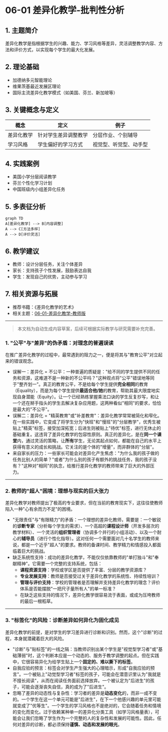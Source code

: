 # 06-01 差异化教学-批判性分析

## 1. 主题简介

差异化教学是指根据学生的兴趣、能力、学习风格等差异，灵活调整教学内容、方法和评价方式，以实现每个学生的最大化发展。

## 2. 理论基础

- 加德纳多元智能理论
- 维果茨基最近发展区理论
- 国际主流差异化教学模式（如美国、芬兰、新加坡等）

## 3. 关键概念与定义

| 概念 | 定义 | 例子 |
|------|------|------|
| 差异化教学 | 针对学生差异调整教学 | 分层作业、个别辅导 |
| 学习风格 | 学生偏好的学习方式 | 视觉型、听觉型、动手型 |

## 4. 实践案例

- 美国小学分层阅读教学
- 芬兰个性化学习计划
- 中国班级内小组差异化任务

## 5. 多表征分析

```mermaid
graph TD
A[差异化教学] --> B[内容调整]
A --> C[方法多样]
A --> D[评价灵活]
```

## 6. 教学建议

- 教师：设计分层任务，关注个体差异
- 家长：支持孩子个性发展，鼓励表达自我
- 学生：发现自己的优势，主动参与学习

## 7. 相关资源与拓展

- 推荐书籍：《差异化教学的艺术》
- 相关主题：[06-01-差异化教学-教师版](../教师版/06-01-差异化教学-教师版.md)

---

> 本文档为自动生成内容草案，后续可根据实际教学与研究需要补充完善。

### 1. "公平"与"差异"的伪矛盾：对理念的普遍误读

在推广差异化教学的过程中，最常遇到的阻力之一，便是将其与"教育公平"对立起来的错误观念。

- 误解一：差异化 = 不公平：一种普遍的质疑是："给不同的学生提供不同的任务和资源，这难道不是一种新的不公平吗？"这种观点将"公平"错误地等同于"整齐划一"。真正的教育公平，不是给每个学生提供**完全相同**的教育（Equality），而是为每个学生提供**最适合他/她**的教育，帮助其最大限度地实现自身潜能（Equity）。让一个已经熟练掌握乘法口诀的学生反复抄写，和让一个还在掰手指头的学生去解决复杂应用题，这两种看似"相同"的要求，恰恰是最大的"不公平"。
- 误解二：差异化 = "精英教育"或"补差教育"：差异化教学常常被简化和窄化。在一些实践中，它变成了将学生分为"快班"和"慢班"的"分层教学"，优秀生被贴上"精英"标签，接受加深拓宽；后进生则被贴上"待优"标签，进行无休止的基础重复。这违背了差异化教学的包容性原则。真正的差异化，是在**同一个课堂**内，通过灵活的策略，让**所有**学生，无论其起点如何，都能在自己的水平上获得有意义的成长和挑战。它关注的是个体的"增量"，而非群体的"分层"。
- 来自家长的压力：一些家长可能会对差异化产生焦虑："为什么我的孩子做的任务比别人的简单？"或者"为什么别的孩子有额外的挑战任务，我的孩子没有？"这种对"相同"的执念，给推行差异化教学的教师带来了巨大的外部压力。

---

### 2. 教师的"超人"困境：理想与现实的巨大张力

差异化教学对教师提出了极高的专业要求，但在当前的教育现实下，这往往使教师陷入一种"心有余而力不足"的困境。

- "无限责任"与"有限精力"的矛盾：一个理想的差异化教师，需要是：一个敏锐的**诊断专家**（分析每个学生的需求）、一个高超的**课程设计师**（开发多层次的教学材料）、一个灵活的**组织管理者**（协调多个并行的小组活动）、以及一个耐心的**辅导员**（进行个性化指导）。这对任何一个需要面对几十名学生的教师来说，都是一个近乎"超人"的要求。教师的备课时间、教学精力和情感投入都面临着巨大的挑战。
- 缺乏系统性支持：成功的差异化教学，不能仅仅依靠教师的"单打独斗"和"奉献精神"。它需要一个完整的支持系统，包括：
  - **课程资源支持**：学校或学区是否提供了丰富、分层的教学资源库？
  - **专业发展支持**：教师是否接受过关于差异化教学的系统性、持续性培训？
  - **管理与评价支持**：学校的管理者是否理解并支持差异化教学的理念？评价体系是否能摆脱"一把尺子量所有人"的单一标准？
  - 在缺乏这些支持的情况下，差异化教学很容易流于表面，或成为压垮教师的最后一根稻草。

---

### 3. "标签化"的风险：诊断差异如何异化为固化成见

差异化教学的前提，是对学生的学习差异进行诊断和识别。然而，这个"诊断"的过程，本身就潜藏着巨大的风险。

- "诊断"与"贴标签"的一线之隔：当教师识别出某个学生是"视觉型学习者"或"基础薄弱"时，这个判断本应是一个动态的、服务于教学调整的起点。但在实践中，它很容易异化为给学生贴上一个**固定的、难以撕下的标签**。
- 自我应验的预言：标签会对学生产生强大的心理暗示，形成"自我应验的预言"。一个被贴上"动觉型学习者"标签的孩子，可能会在潜意识里认为"我就是不擅长阅读"，从而在阅读任务面前选择放弃。一个被认定为"后进生"的孩子，可能会逐渐丧失自信，真的成为了"后进生"。
- 忽略了差异的动态性与复杂性：学习者的差异是**动态变化**的，而非一成不变的。一个学生在这一个单元可能是"后进生"，在下一个他感兴趣的单元里可能就变成了"优等生"。一个学生的学习风格也不是绝对的，它会随着任务和情境的变化而变化。过于依赖某种单一的差异化分类工具（如学习风格量表），可能会让我们忽略了学生作为一个完整的人的复杂性和发展的可能性。因此，任何对差异的诊断，都必须保持**谨慎、动态和发展的眼光**。
